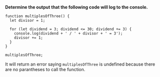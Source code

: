 **Determine the output that the following code will log to the console.**

```
function multiplesOfThree() {
  let divisor = 1;

  for (let dividend = 3; dividend <= 30; dividend += 3) {
    console.log(dividend + ' / ' + divisor + ' = 3');
    divisor += 1;
  }
}

multiplesOfThree;
```

It will return an error saying `multiplesOfThree` is undefined because there are no parantheses to call the function.
